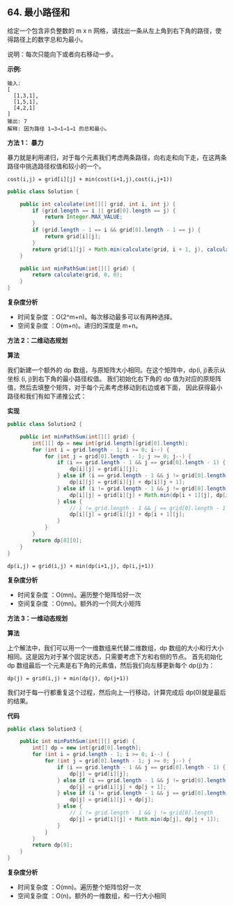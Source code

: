 ## 64. 最小路径和

给定一个包含非负整数的 m x n 网格，请找出一条从左上角到右下角的路径，使得路径上的数字总和为最小。

说明：每次只能向下或者向右移动一步。

**示例:**

```
输入:
[
  [1,3,1],
  [1,5,1],
  [4,2,1]
]
输出: 7
解释: 因为路径 1→3→1→1→1 的总和最小。

```

**方法 1： 暴力**

暴力就是利用递归，对于每个元素我们考虑两条路径，向右走和向下走，在这两条路径中挑选路径权值和较小的一个。

```
cost(i,j) = grid[i][j] + min(cost(i+1,j),cost(i,j+1))
```

```java
public class Solution {

    public int calculate(int[][] grid, int i, int j) {
        if (grid.length == i || grid[0].length == j) {
            return Integer.MAX_VALUE;
        }
        if (grid.length - 1 == i && grid[0].length - 1 == j) {
            return grid[i][j];
        }
        return grid[i][j] + Math.min(calculate(grid, i + 1, j), calculate(grid, i, j + 1));
    }

    public int minPathSum(int[][] grid) {
        return calculate(grid, 0, 0);
    }
}
```

**复杂度分析**

- 时间复杂度 ：O(2^m+n)。每次移动最多可以有两种选择。
- 空间复杂度 ：O(m+n)。递归的深度是 m+n。

**方法 2：二维动态规划**


**算法**

我们新建一个额外的 dp 数组，与原矩阵大小相同。在这个矩阵中，dp(i, j)表示从坐标 (i, j)到右下角的最小路径权值。
我们初始化右下角的 dp 值为对应的原矩阵值，然后去填整个矩阵，对于每个元素考虑移动到右边或者下面，
因此获得最小路径和我们有如下递推公式：

**实现**

```java
public class Solution2 {

    public int minPathSum(int[][] grid) {
        int[][] dp = new int[grid.length][grid[0].length];
        for (int i = grid.length - 1; i >= 0; i--) {
            for (int j = grid[0].length - 1; j >= 0; j--) {
                if (i == grid.length - 1 && j == grid[0].length - 1) {
                    dp[i][j] = grid[i][j];
                } else if (i == grid.length - 1 && j != grid[0].length - 1) {
                    dp[i][j] = grid[i][j] + dp[i][j + 1];
                } else if (i != grid.length - 1 && j != grid[0].length - 1) {
                    dp[i][j] = grid[i][j] + Math.min(dp[i + 1][j], dp[i][j + 1]);
                } else {
                    // i != grid.length - 1 && j == grid[0].length - 1
                    dp[i][j] = grid[i][j] + dp[i + 1][j];
                }
            }
        }
        return dp[0][0];
    }
}

```


```
dp(i,j) = grid(i,j) + min(dp(i+1,j), dp(i,j+1))
```

**复杂度分析**

- 时间复杂度 ：O(mn)。遍历整个矩阵恰好一次
- 空间复杂度 ：O(mn)。额外的一个同大小矩阵

**方法 3：一维动态规划**

**算法**

上个解法中，我们可以用一个一维数组来代替二维数组，dp 数组的大小和行大小相同。这是因为对于某个固定状态，只需要考虑下方和右侧的节点。
首先初始化 dp 数组最后一个元素是右下角的元素值，然后我们向左移更新每个 dp(j)为：

```
dp(j) = grid(i,j) + min(dp(j), dp(j+1))
```

我们对于每一行都重复这个过程，然后向上一行移动，计算完成后 dp(0)就是最后的结果。

**代码**

```java
public class Solution3 {

    public int minPathSum(int[][] grid) {
        int[] dp = new int[grid[0].length];
        for (int i = grid.length - 1; i >= 0; i--) {
            for (int j = grid[0].length - 1; j >= 0; j--) {
                if (i == grid.length - 1 && j == grid[0].length - 1) {
                    dp[j] = grid[i][j];
                } else if (i == grid.length - 1 && j != grid[0].length - 1) {
                    dp[j] = grid[i][j] + dp[j + 1];
                } else if (i != grid.length - 1 && j == grid[0].length - 1) {
                    dp[j] = grid[i][j] + dp[j];
                } else {
                    // i != grid.length - 1 && j != grid[0].length
                    dp[j] = grid[i][j] + Math.min(dp[j], dp[j + 1]);
                }
            }
        }
        return dp[0];
    }
}
```

**复杂度分析**

- 时间复杂度 ：O(mn)。遍历整个矩阵恰好一次
- 空间复杂度 ：O(n)。额外的一维数组，和一行大小相同





















